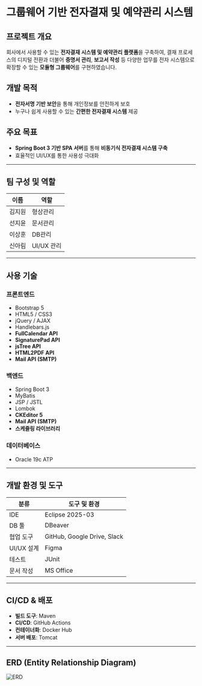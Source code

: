 # 그룹웨어 기반 전자결재 및 예약관리 시스템

## 프로젝트 개요
회사에서 사용할 수 있는 **전자결재 시스템 및 예약관리 플랫폼**을 구축하여, 결재 프로세스의 디지털 전환과 더불어 **증명서 관리**, **보고서 작성** 등 다양한 업무를 전자 시스템으로 확장할 수 있는 **모듈형 그룹웨어**를 구현하였습니다.

## 개발 목적
- **전자서명 기반 보안**을 통해 개인정보를 안전하게 보호  
- 누구나 쉽게 사용할 수 있는 **간편한 전자결재 시스템** 제공

## 주요 목표
- **Spring Boot 3 기반 SPA 서버**를 통해 **비동기식 전자결재 시스템 구축**  
- 효율적인 UI/UX를 통한 사용성 극대화

---

## 팀 구성 및 역할

| 이름     | 역할         |
|----------|--------------|
| 김지원   | 형상관리     |
| 선지윤   | 문서관리     |
| 이상훈   | DB관리       |
| 신아림   | UI/UX 관리   |

---

## 사용 기술

### 프론트엔드
- Bootstrap 5  
- HTML5 / CSS3  
- jQuery / AJAX  
- Handlebars.js  
- **FullCalendar API**  
- **SignaturePad API**  
- **jsTree API**  
- **HTML2PDF API**
- **Mail API (SMTP)**  

### 백엔드
- Spring Boot 3  
- MyBatis  
- JSP / JSTL  
- Lombok  
- **CKEditor 5**  
- **Mail API (SMTP)**  
- **스케줄링 라이브러리**

### 데이터베이스
- Oracle 19c ATP

---

## 개발 환경 및 도구

| 분류         | 도구 및 환경                     |
|--------------|----------------------------------|
| IDE          | Eclipse 2025-03                  |
| DB 툴        | DBeaver                          |
| 협업 도구    | GitHub, Google Drive, Slack      |
| UI/UX 설계   | Figma                            |
| 테스트       | JUnit                            |
| 문서 작성    | MS Office                        |

---

## CI/CD & 배포
- **빌드 도구**: Maven  
- **CI/CD**: GitHub Actions  
- **컨테이너화**: Docker Hub  
- **서버 배포**: Tomcat

---

## ERD (Entity Relationship Diagram)

![ERD](https://drive.google.com/uc?export=view&id=1QaxjiS75WnE2ZikVfCP6MBi8o-KvjhZD)
